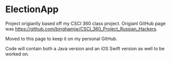 # ElectionApp

Project origianlly based off my CSCI 360 class project. Origianl GitHub page was https://github.com/binghamjw/CSCI_360_Project_Russian_Hackers.

Moved to this page to keep it on my personal GitHub. 

Code will contain both a Java version and an iOS Swift version as well to be worked on.
